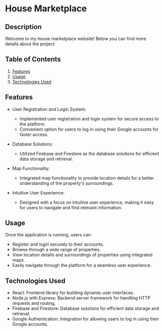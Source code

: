 # House Marketplace

## Description

Welcome to my house marketplace website! Below you can find more details about the project.

## Table of Contents

1. [Features](#features)
2. [Usage](#usage)
3. [Technologies Used](#technologies-used)

## Features

- User Registration and Login System:
  - Implemented user registration and login system for secure access to the platform.
  - Convenient option for users to log in using their Google accounts for faster access.

- Database Solutions:
  - Utilized Firebase and Firestore as the database solutions for efficient data storage and retrieval.

- Map Functionality:
  - Integrated map functionality to provide location details for a better understanding of the property's surroundings.

- Intuitive User Experience:
  - Designed with a focus on intuitive user experience, making it easy for users to navigate and find relevant information.

## Usage

Once the application is running, users can:

- Register and login securely to their accounts.
- Browse through a wide range of properties.
- View location details and surroundings of properties using integrated maps.
- Easily navigate through the platform for a seamless user experience.

## Technologies Used

- React: Frontend library for building dynamic user interfaces.
- Node.js with Express: Backend server framework for handling HTTP requests and routing.
- Firebase and Firestore: Database solutions for efficient data storage and retrieval.
- Google Authentication: Integration for allowing users to log in using their Google accounts.
